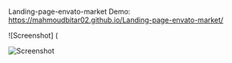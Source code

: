 Landing-page-envato-market
Demo: https://mahmoudbitar02.github.io/Landing-page-envato-market/

![Screenshot] (

![Screenshot](https://github.com/mahmoudbitar02/Landing-page-envato-market/blob/main/Screenshot.png)
